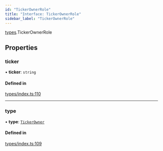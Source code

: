 ```yaml
---
id: "TickerOwnerRole"
title: "Interface: TickerOwnerRole"
sidebar_label: "TickerOwnerRole"
---
```


[types](../../../modules/Types/Types.md).TickerOwnerRole

## Properties

### ticker

• **ticker**: `string`

#### Defined in

[types/index.ts:110](https://github.com/PolymeshAssociation/polymesh-sdk/blob/2c78f6c34/src/types/index.ts#L110)

___

### type

• **type**: [`TickerOwner`](../../../enums/Types/RoleType/RoleType.md#tickerowner)

#### Defined in

[types/index.ts:109](https://github.com/PolymeshAssociation/polymesh-sdk/blob/2c78f6c34/src/types/index.ts#L109)
